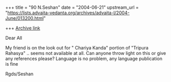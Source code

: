 +++
title = "90 N.Seshan"
date = "2004-06-21"
upstream_url = "https://lists.advaita-vedanta.org/archives/advaita-l/2004-June/013200.html"

+++
[Archive link](https://lists.advaita-vedanta.org/archives/advaita-l/2004-June/013200.html)



Dear All

   My friend is on the look out for " Chariya Kanda" portion of "Tripura 
Rahasya" .. seems not available at all. Can anyone throw light on this or 
give any references please? Language is no problem, any language 
publication is fine

Rgds/Seshan



